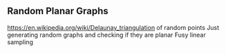 ## Random Planar Graphs
https://en.wikipedia.org/wiki/Delaunay_triangulation of random points
Just generating random graphs and checking if they are planar
Fusy linear sampling